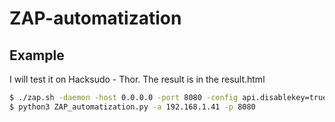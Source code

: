 # ZAP-automatization

## Example

I will test it on Hacksudo - Thor. The result is in the result.html
```bash
$ ./zap.sh -daemon -host 0.0.0.0 -port 8080 -config api.disablekey=true
$ python3 ZAP_automatization.py -a 192.168.1.41 -p 8080
```
